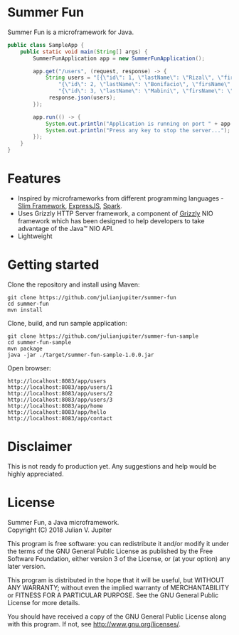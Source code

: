 # Summer Fun
Summer Fun is a microframework for Java.

```java
public class SampleApp {
    public static void main(String[] args) {
        SummerFunApplication app = new SummerFunApplication();

        app.get("/users", (request, response) -> {
            String users = "[{\"id\": 1, \"lastName\": \"Rizal\", \"firsName\": \"Jose\"}," +
                "{\"id\": 2, \"lastName\": \"Bonifacio\", \"firsName\": \"Andres\"}," +
                "{\"id\": 3, \"lastName\": \"Mabini\", \"firsName\": \"Apolinario\"}]";
             response.json(users);
        });

        app.run(() -> {
            System.out.println("Application is running on port " + app.getPort());
            System.out.println("Press any key to stop the server...");
        });
    }
}
```

# Features
* Inspired by microframeworks from different programming languages - [Slim Framework](https://www.slimframework.com), [ExpressJS](https://expressjs.com), [Spark](http://sparkjava.com).
* Uses Grizzly HTTP Server framework, a component of [Grizzly](https://javaee.github.io/grizzly) NIO framework which has been designed to help developers to take advantage of the Java™ NIO API.
* Lightweight

# Getting started
Clone the repository and install using Maven:
```
git clone https://github.com/julianjupiter/summer-fun
cd summer-fun
mvn install
```

Clone, build, and run sample application:
```
git clone https://github.com/julianjupiter/summer-fun-sample
cd summer-fun-sample
mvn package
java -jar ./target/summer-fun-sample-1.0.0.jar
```

Open browser:
```
http://localhost:8083/app/users
http://localhost:8083/app/users/1
http://localhost:8083/app/users/2
http://localhost:8083/app/users/3
http://localhost:8083/app/home
http://localhost:8083/app/hello
http://localhost:8083/app/contact
```

# Disclaimer
This is not ready fo production yet. Any suggestions and help would be highly appreciated.

# License
Summer Fun, a Java microframework.  
Copyright (C) 2018  Julian V. Jupiter

This program is free software: you can redistribute it and/or modify it under the terms of the GNU General Public License as published by the Free Software Foundation, either version 3 of the License, or (at your option) any later version.

This program is distributed in the hope that it will be useful, but WITHOUT ANY WARRANTY; without even the implied warranty of MERCHANTABILITY or FITNESS FOR A PARTICULAR PURPOSE.  See the GNU General Public License for more details.

You should have received a copy of the GNU General Public License along with this program.  If not, see <http://www.gnu.org/licenses/>.
